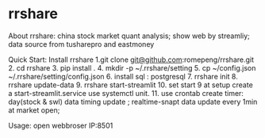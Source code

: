 # rrshare
About rrshare:
china stock market quant analysis;
show web by streamliy;
data source from tusharepro and eastmoney

Quick Start:
Install rrshare
1.git clone git@github.com:romepeng/rrshare.git
2. cd rrshare
3. pip install .
4. mkdir -p ~/.rrshare/setting
5. cp ~/config.json  ~/.rrshare/setting/config.json
6. install sql :  postgresql
7. rrshare init 
8. rrshare update-data
9. rrshare start-streamlit
10. set start 9 at setup
  create a start-streamlit.service use systemctl unit.
11. use crontab create timer:
	day(stock & swl) data timing update ;
	realtime-snapt data update every 1min at market open;


Usage:
open webbroser
IP:8501

